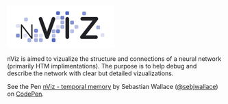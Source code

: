 ![nViz](./logo.png)

nViz is aimed to vizualize the structure and connections of a neural network (primarily HTM implimentations). The purpose is to help debug and describe the network with clear but detailed vizualizations.

<p data-height="342" data-theme-id="0" data-slug-hash="MJgvzV" data-default-tab="result" data-user="sebjwallace" data-embed-version="2" data-pen-title="nViz - temporal memory" class="codepen">See the Pen <a href="http://codepen.io/sebjwallace/pen/MJgvzV/">nViz - temporal memory</a> by Sebastian Wallace (<a href="http://codepen.io/sebjwallace">@sebjwallace</a>) on <a href="http://codepen.io">CodePen</a>.</p>
<script async src="https://production-assets.codepen.io/assets/embed/ei.js"></script>
